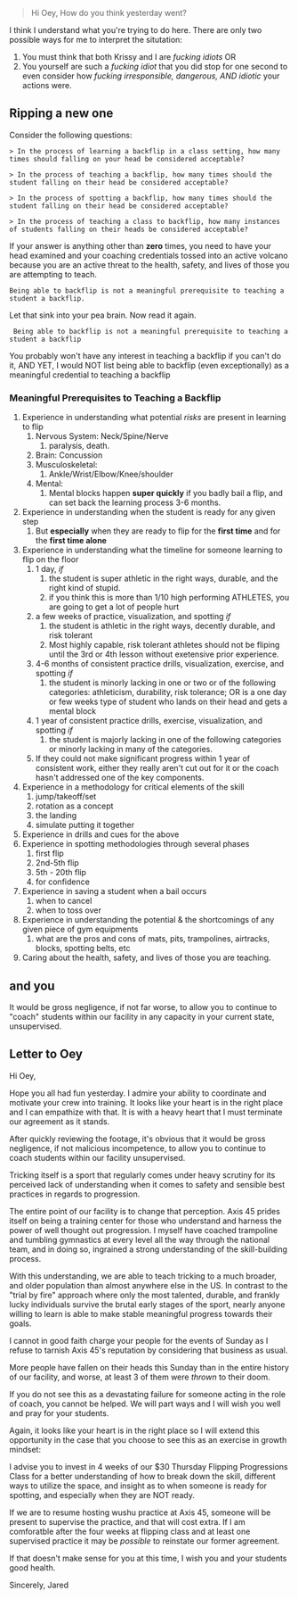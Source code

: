 > Hi Oey,
> How do you think yesterday went?

I think I understand what you're trying to do here. There are only two possible ways for me to interpret the situtation:

1. You must think that both Krissy and I are _fucking idiots_ OR
2. You yourself are such a _fucking idiot_ that you did stop for one second to even consider how _fucking irresponsible, dangerous, AND idiotic_ your actions were.

## Ripping a new one

Consider the following questions:

    > In the process of learning a backflip in a class setting, how many times should falling on your head be considered acceptable?

    > In the process of teaching a backflip, how many times should the student falling on their head be considered acceptable?

    > In the process of spotting a backflip, how many times should the student falling on their head be considered acceptable?

    > In the process of teaching a class to backflip, how many instances of students falling on their heads be considered acceptable?

If your answer is anything other than **zero** times, you need to have your head examined and your coaching credentials tossed into an active volcano because you are an active threat to the health, safety, and lives of those you are attempting to teach.

    Being able to backflip is not a meaningful prerequisite to teaching a student a backflip.

Let that sink into your pea brain. Now read it again.

     Being able to backflip is not a meaningful prerequisite to teaching a student a backflip

You probably won't have any interest in teaching a backflip if you can't do it, AND YET, I would NOT list being able to backflip (even exceptionally) as a meaningful credential to teaching a backflip

### Meaningful Prerequisites to Teaching a Backflip

1. Experience in understanding what potential _risks_ are present in learning to flip
   1. Nervous System: Neck/Spine/Nerve
      1. paralysis, death.
   1. Brain: Concussion
   1. Musculoskeletal:
      1. Ankle/Wrist/Elbow/Knee/shoulder
   1. Mental:
      1. Mental blocks happen **super quickly** if you badly bail a flip, and can set back the learning process 3-6 months.
1. Experience in understanding when the student is ready for any given step
   1. But **especially** when they are ready to flip for the **first time** and for the **first time alone**
1. Experience in understanding what the timeline for someone learning to flip on the floor
   1. 1 day, _if_
      1. the student is super athletic in the right ways, durable, and the right kind of stupid.
      1. if you think this is more than 1/10 high performing ATHLETES, you are going to get a lot of people hurt
   1. a few weeks of practice, visualization, and spotting _if_
      1. the student is athletic in the right ways, decently durable, and risk tolerant
      1. Most highly capable, risk tolerant athletes should not be fliping until the 3rd or 4th lesson without exetensive prior experience.
   1. 4-6 months of consistent practice drills, visualization, exercise, and spotting _if_
      1. the student is minorly lacking in one or two or of the following categories: athleticism, durability, risk tolerance; OR is a one day or few weeks type of student who lands on their head and gets a mental block
   1. 1 year of consistent practice drills, exercise, visualization, and spotting _if_
      1. the student is majorly lacking in one of the following categories or minorly lacking in many of the categories.
   1. If they could not make significant progress within 1 year of consistent work, either they really aren't cut out for it or the coach hasn't addressed one of the key components.
1. Experience in a methodology for critical elements of the skill
   1. jump/takeoff/set
   2. rotation as a concept
   3. the landing
   4. simulate putting it together
1. Experience in drills and cues for the above
1. Experience in spotting methodologies through several phases
   1. first flip
   1. 2nd-5th flip
   1. 5th - 20th flip
   1. for confidence
1. Experience in saving a student when a bail occurs
   1. when to cancel
   1. when to toss over
1. Experience in understanding the potential & the shortcomings of any given piece of gym equipments
   1. what are the pros and cons of mats, pits, trampolines, airtracks, blocks, spotting belts, etc
1. Caring about the health, safety, and lives of those you are teaching.

## and you

It would be gross negligence, if not far worse, to allow you to continue to "coach" students within our facility in any capacity in your current state, unsupervised.

## Letter to Oey

Hi Oey,

Hope you all had fun yesterday. I admire your ability to coordinate and motivate your crew into training. It looks like your heart is in the right place and I can empathize with that. It is with a heavy heart that I must terminate our agreement as it stands.

After quickly reviewing the footage, it's obvious that it would be gross negligence, if not malicious incompetence, to allow you to continue to coach students within our facility unsupervised.

Tricking itself is a sport that regularly comes under heavy scrutiny for its perceived lack of understanding when it comes to safety and sensible best practices in regards to progression.

The entire point of our facility is to change that perception. Axis 45 prides itself on being a training center for those who understand and harness the power of well thought out progression. I myself have coached trampoline and tumbling gymnastics at every level all the way through the national team, and in doing so, ingrained a strong understanding of the skill-building process.

With this understanding, we are able to teach tricking to a much broader, and older population than almost anywhere else in the US. In contrast to the "trial by fire" approach where only the most talented, durable, and frankly lucky individuals survive the brutal early stages of the sport, nearly anyone willing to learn is able to make stable meaningful progress towards their goals.

I cannot in good faith charge your people for the events of Sunday as I refuse to tarnish Axis 45's reputation by considering that business as usual.

More people have fallen on their heads this Sunday than in the entire history of our facility, and worse, at least 3 of them were _thrown_ to their doom.

If you do not see this as a devastating failure for someone acting in the role of coach, you cannot be helped. We will part ways and I will wish you well and pray for your students.

Again, it looks like your heart is in the right place so I will extend this opportunity in the case that you choose to see this as an exercise in growth mindset:

I advise you to invest in 4 weeks of our $30 Thursday Flipping Progressions Class for a better understanding of how to break down the skill, different ways to utilize the space, and insight as to when someone is ready for spotting, and especially when they are NOT ready.

If we are to resume hosting wushu practice at Axis 45, someone will be present to supervise the practice, and that will cost extra. If I am comforatble after the four weeks at flipping class and at least one supervised practice it may be _possible_ to reinstate our former agreement.

If that doesn't make sense for you at this time, I wish you and your students good health.

Sincerely,
Jared

